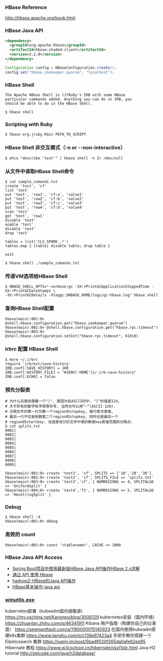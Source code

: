 ### HBase Reference
http://hbase.apache.org/book.html

### HBase Java API
```pom.xml
<dependency>
  <groupId>org.apache.hbase</groupId>
  <artifactId>hbase-shaded-client</artifactId>
  <version>2.2.0</version>
</dependency>
```
```java
Configuration config = HBaseConfiguration.create();
config.set("hbase.zookeeper.quorum", "localhost"); 
```

### HBase Shell
    The Apache HBase Shell is (J)Ruby's IRB with some HBase
	particular commands added. Anything you can do in IRB, you
	should be able to do in the HBase Shell.
```shell
$ hbase shell
```


### Scripting with Ruby
```shell
$ hbase org.jruby.Main PATH_TO_SCRIPT
```

### HBase Shell 非交互模式（-n or --non-interactive）
```shell
$ ehco "describe 'test'" | hbase shell -n 2> /dev/null
```

### 从文件中读取HBase Shell命令
```shell
$ cat sample_comands.txt                                                                                                                   
create 'test', 'cf'
list 'test'
put 'test', 'row1', 'cf:a', 'value1'
put 'test', 'row2', 'cf:b', 'value2'
put 'test', 'row3', 'cf:c', 'value3'
put 'test', 'row4', 'cf:d', 'value4'
scan 'test'
get 'test', 'row1'
disable 'test'
enable 'test'
disable 'test'
drop 'test'

tables = list('CLS_SPARK_.*')
tables.map { |table| disable table; drop table }

exit

$ hbase shell ./sample_comands.txt
```

### 传递VM选项给HBase Shell
```shell
$ HBASE_SHELL_OPTS="-verbose:gc -XX:+PrintGCApplicationStoppedTime -XX:+PrintGCDateStamps \
-XX:+PrintGCDetails -Xloggc:$HBASE_HOME/logs/gc-hbase.log" hbase shell
```

### 查询HBase Shell配置
```shell
hbase(main):001:0> @shell.hbase.configuration.get("hbase.zookeeper.quorum")
hbase(main):002:0> @shell.hbase.configuration.get("hbase.rpc.timeout")
hbase(main):003:0> @shell.hbase.configuration.setInt("hbase.rpc.timeout", 61010)
```

### irbrc 配置 HBase Shell
```
$ more ~/.irbrc
require 'irb/ext/save-history'
IRB.conf[:SAVE_HISTORY] = 100
IRB.conf[:HISTORY_FILE] = "#{ENV['HOME']}/.irb-save-history"
IRB.conf[:ECHO] = false
```

### 预先分裂表
```shell
# 为什么后面会跟着一个"|", 是因为在ASCII码中, "|"的值是124,
# 大于所有的数字和字母等符号, 当然也可以用“~”(ASCII-126).
# 分隔文件的第一行为第一个region的stopkey, 每行依次类推,
# 最后一行不仅是倒数第二个region的stopkey, 同时也是最后一个
# region的startkey. 也就是说分区文件中填的都是key取值范围的分隔点.
$ cat splits.txt
0001|  
0002|  
0003|  
0004|  
0005|  
0006|  
0007|  
0008|  
0009|

hbase(main):001:0> create 'test1', 'cf', SPLITS => ['10','20','30']
hbase(main):002:0> create 'test2', 'cf', SPLITS_FILE => 'splits.txt'
hbase(main):003:0> create 'test3','cf', { NUMREGIONS => 4, SPLITALGO => 'UniformSplit' }
hbase(main):004:0> create 'test4','f1', { NUMREGIONS => 5, SPLITALGO => 'HexStringSplit' }
```

### Debug
```shell
$ hbase shell -d
hbase(main):001:0> debug
```

### 高效的 count
```shell
hbase(main):001:0> count '<tablename>', CACHE => 1000
```

### HBase Java API Access
* [Spring Boot项目中使用最新版HBase Java API操作HBase 2.x详解](https://www.zifangsky.cn/1286.html)
* [通过 API 使用 Hbase](https://cloud.tencent.com/document/product/589/12310)
* [hadoop2-HBase的Java API操作](https://cloud.tencent.com/developer/article/1370321)
* [HBase基本操作-java api](https://yq.aliyun.com/articles/674755)

### [winutils.exe](https://github.com/steveloughran/winutils)



kubernetes部署（kubeadm国内镜像源）
https://my.oschina.net/Kanonpy/blog/3006129
kubernetes安装（国内环境）
https://zhuanlan.zhihu.com/p/46341911
Kibana 用户指南（构建你自己的仪表盘）
https://segmentfault.com/a/1190000015140923
在国内使用kubeadm搭建k8s集群
https://www.jianshu.com/p/c138e97423a4
手把手教你搭建一个 Elasticsearch 集群
https://juejin.im/post/5bad9520f265da0afe62ed95
Hibernate 教程
https://www.w3cschool.cn/hibernate/skzl1idz.html
Java H2 tutorial
http://zetcode.com/java/h2database/